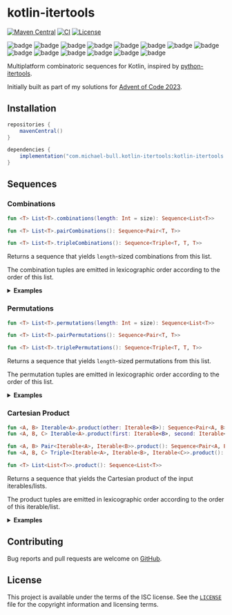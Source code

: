 # kotlin-itertools

[![Maven Central](https://img.shields.io/maven-central/v/com.michael-bull.kotlin-itertools/kotlin-itertools.svg)](https://search.maven.org/search?q=g:com.michael-bull.kotlin-itertools)
[![CI](https://github.com/michaelbull/kotlin-itertools/actions/workflows/ci.yaml/badge.svg)](https://github.com/michaelbull/kotlin-itertools/actions/workflows/ci.yaml)
[![License](https://img.shields.io/github/license/michaelbull/kotlin-itertools.svg)](https://github.com/michaelbull/kotlin-itertools/blob/master/LICENSE)

![badge][badge-android]
![badge][badge-jvm]
![badge][badge-js]
![badge][badge-nodejs]
![badge][badge-linux]
![badge][badge-windows]
![badge][badge-wasm]
![badge][badge-ios]
![badge][badge-mac]
![badge][badge-tvos]
![badge][badge-watchos]
![badge][badge-js-ir]
![badge][badge-android-native]
![badge][badge-apple-silicon]

Multiplatform combinatoric sequences for Kotlin, inspired by [python-itertools][python-itertools].

Initially built as part of my solutions for [Advent of Code 2023][advent-2023].

## Installation

```groovy
repositories {
    mavenCentral()
}

dependencies {
    implementation("com.michael-bull.kotlin-itertools:kotlin-itertools:1.0.0")
}
```

## Sequences

### Combinations

```kotlin
fun <T> List<T>.combinations(length: Int = size): Sequence<List<T>>

fun <T> List<T>.pairCombinations(): Sequence<Pair<T, T>>

fun <T> List<T>.tripleCombinations(): Sequence<Triple<T, T, T>>
```

Returns a sequence that yields `length`-sized combinations from this list.

The combination tuples are emitted in lexicographic order according to the order of this list.

<details>
<summary><strong>Examples</strong></summary>

```kotlin
import com.github.michaelbull.itertools.combinations
import com.github.michaelbull.itertools.pairCombinations
import com.github.michaelbull.itertools.tripleCombinations

// [[A, B], [A, C], [A, D], [B, C], [B, D], [C, D]]
fun example1(): List<List<Char>> {
    return "ABCD".toList()
        .combinations(length = 2)
        .toList()
}

// [(A, B), (A, D), (A, C), (B, D), (B, C), (D, C)]
fun example2(): List<Pair<Char, Char>> {
    return "ABDC".toList()
        .pairCombinations()
        .toList()
}

// [(0, 1, 2), (0, 1, 3), (0, 2, 3), (1, 2, 3)]
fun example3(): List<Triple<Int, Int, Int>> {
    return (0..3).toList()
        .tripleCombinations()
        .toList()
}
```
</details>

### Permutations

```kotlin
fun <T> List<T>.permutations(length: Int = size): Sequence<List<T>>

fun <T> List<T>.pairPermutations(): Sequence<Pair<T, T>>

fun <T> List<T>.triplePermutations(): Sequence<Triple<T, T, T>>
```

Returns a sequence that yields `length`-sized permutations from this list.

The permutation tuples are emitted in lexicographic order according to the order of this list.

<details>
<summary><strong>Examples</strong></summary>

```kotlin
import com.github.michaelbull.itertools.permutations
import com.github.michaelbull.itertools.pairPermutations
import com.github.michaelbull.itertools.triplePermutations

// [[A, B], [A, C], [A, D], [B, A], [B, C], [B, D], [C, A], [C, B], [C, D], [D, A], [D, B], [D, C]]
fun example1(): List<List<Char>> {
    return "ABCD".toList()
        .permutations(length = 2)
        .toList()
}

// [(0, 1), (0, 2), (1, 0), (1, 2), (2, 0), (2, 1)]
fun example2(): List<Pair<Int, Int>> {
    return (0..2).toList()
        .pairPermutations()
        .toList()
}

// [(0, 1, 2), (0, 2, 1), (1, 0, 2), (1, 2, 0), (2, 0, 1), (2, 1, 0)]
fun example3(): List<Triple<Int, Int, Int>> {
    return (0..2).toList()
        .triplePermutations()
        .toList()
}
```
</details>

### Cartesian Product

```kotlin
fun <A, B> Iterable<A>.product(other: Iterable<B>): Sequence<Pair<A, B>>
fun <A, B, C> Iterable<A>.product(first: Iterable<B>, second: Iterable<C>): Sequence<Triple<A, B, C>>

fun <A, B> Pair<Iterable<A>, Iterable<B>>.product(): Sequence<Pair<A, B>>
fun <A, B, C> Triple<Iterable<A>, Iterable<B>, Iterable<C>>.product(): Sequence<Triple<A, B, C>>

fun <T> List<List<T>>.product(): Sequence<List<T>>
```

Returns a sequence that yields the Cartesian product of the input iterables/lists.

The product tuples are emitted in lexicographic order according to the order of this iterable/list.

<details>
<summary><strong>Examples</strong></summary>

```kotlin
import com.github.michaelbull.itertools.product

// [(A, x), (A, y), (B, x), (B, y), (C, x), (C, y), (D, x), (D, y)]
fun example1(): List<Pair<Char, Char>> {
    val a = "ABCD".toList()
    val b = "xy".toList()
    return a.product(b).toList()
}

// [(A, C, E), (A, C, F), (A, D, E), (A, D, F), (B, C, E), (B, C, F), (B, D, E), (B, D, F)]
fun example2(): List<Triple<Char, Char, Char>> {
    val a = "AB".toList()
    val b = "CD".toList()
    val c = "EF".toList()

    return Triple(a, b, c)
        .product()
        .toList()
}

// [[A, x], [A, y], [B, x], [B, y], [C, x], [C, y], [D, x], [D, y]]
fun example3(): List<List<Char>> {
    val a = "ABCD".toList()
    val b = "xy".toList()

    return listOf(a, b)
        .product()
        .toList()
}
```
</details>

## Contributing

Bug reports and pull requests are welcome on [GitHub][github].

## License

This project is available under the terms of the ISC license. See the
[`LICENSE`](LICENSE) file for the copyright information and licensing terms.

[python-itertools]: https://docs.python.org/3/library/itertools.html
[advent-2023]: https://github.com/michaelbull/advent-2023
[github]: https://github.com/michaelbull/kotlin-itertools

[badge-android]: http://img.shields.io/badge/-android-6EDB8D.svg?style=flat
[badge-android-native]: http://img.shields.io/badge/support-[AndroidNative]-6EDB8D.svg?style=flat
[badge-jvm]: http://img.shields.io/badge/-jvm-DB413D.svg?style=flat
[badge-js]: http://img.shields.io/badge/-js-F8DB5D.svg?style=flat
[badge-js-ir]: https://img.shields.io/badge/support-[IR]-AAC4E0.svg?style=flat
[badge-nodejs]: https://img.shields.io/badge/-nodejs-68a063.svg?style=flat
[badge-linux]: http://img.shields.io/badge/-linux-2D3F6C.svg?style=flat
[badge-windows]: http://img.shields.io/badge/-windows-4D76CD.svg?style=flat
[badge-wasm]: https://img.shields.io/badge/-wasm-624FE8.svg?style=flat
[badge-apple-silicon]: http://img.shields.io/badge/support-[AppleSilicon]-43BBFF.svg?style=flat
[badge-ios]: http://img.shields.io/badge/-ios-CDCDCD.svg?style=flat
[badge-mac]: http://img.shields.io/badge/-macos-111111.svg?style=flat
[badge-watchos]: http://img.shields.io/badge/-watchos-C0C0C0.svg?style=flat
[badge-tvos]: http://img.shields.io/badge/-tvos-808080.svg?style=flat
